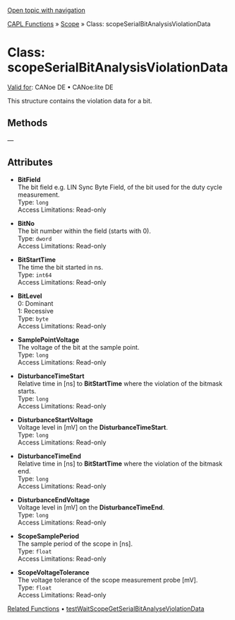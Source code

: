 [Open topic with navigation](../../../../../CANoeDEFamily.htm#Topics/CAPLFunctions/Scope/Classes/CAPLfunctionScopeSerialBitAnalysisViolationData.md)

[CAPL Functions](../../CAPLfunctions.md) » [Scope](../CAPLfunctionsScopeOverview.md) » Class: scopeSerialBitAnalysisViolationData

# Class: scopeSerialBitAnalysisViolationData

[Valid for](../../../Shared/FeatureAvailability.md):  CANoe DE • CANoe:lite DE

This structure contains the violation data for a bit.

## Methods

—

## Attributes

- **BitField**  
  The bit field e.g. LIN Sync Byte Field, of the bit used for the duty cycle measurement.  
  Type: `long`  
  Access Limitations: Read-only

- **BitNo**  
  The bit number within the field (starts with 0).  
  Type: `dword`  
  Access Limitations: Read-only

- **BitStartTime**  
  The time the bit started in ns.  
  Type: `int64`  
  Access Limitations: Read-only

- **BitLevel**  
  0: Dominant  
  1: Recessive  
  Type: `byte`  
  Access Limitations: Read-only

- **SamplePointVoltage**  
  The voltage of the bit at the sample point.  
  Type: `long`  
  Access Limitations: Read-only

- **DisturbanceTimeStart**  
  Relative time in [ns] to **BitStartTime** where the violation of the bitmask starts.  
  Type: `long`  
  Access Limitations: Read-only

- **DisturbanceStartVoltage**  
  Voltage level in [mV] on the **DisturbanceTimeStart**.  
  Type: `long`  
  Access Limitations: Read-only

- **DisturbanceTimeEnd**  
  Relative time in [ns] to **BitStartTime** where the violation of the bitmask end.  
  Type: `long`  
  Access Limitations: Read-only

- **DisturbanceEndVoltage**  
  Voltage level in [mV] on the **DisturbanceTimeEnd**.  
  Type: `long`  
  Access Limitations: Read-only

- **ScopeSamplePeriod**  
  The sample period of the scope in [ns].  
  Type: `float`  
  Access Limitations: Read-only

- **ScopeVoltageTolerance**  
  The voltage tolerance of the scope measurement probe [mV].  
  Type: `float`  
  Access Limitations: Read-only

[Related Functions](../../Test/Functions/CAPLfunctionTestWaitScopePerformSerialBitAnalysis.md) • [testWaitScopeGetSerialBitAnalyseViolationData](../../Test/Functions/CAPLfunctionTestWaitScopeGetSerialBitAnalyseViolationData.md)
